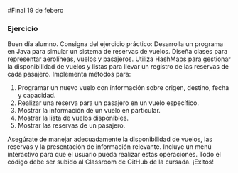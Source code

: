 #Final 19 de febero

### Ejercicio 

Buen día alumno.
Consigna del ejercicio práctico:
Desarrolla un programa en Java para simular un sistema de reservas de vuelos. Diseña clases para representar aerolíneas, vuelos y pasajeros. Utiliza HashMaps para gestionar la disponibilidad de vuelos y listas para llevar un registro de las reservas de cada pasajero.
Implementa métodos para:
1. Programar un nuevo vuelo con información sobre origen, destino, fecha y capacidad.
2. Realizar una reserva para un pasajero en un vuelo específico.
3. Mostrar la información de un vuelo en particular.
4. Mostrar la lista de vuelos disponibles.
5. Mostrar las reservas de un pasajero.

Asegúrate de manejar adecuadamente la disponibilidad de vuelos, las reservas y la presentación de información relevante. Incluye un menú interactivo para que el usuario pueda realizar estas operaciones.
Todo el código debe ser subido al Classroom de GitHub
de la cursada.
¡Exitos!
